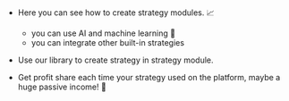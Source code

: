 * Here you can see how to create strategy modules. 📈
  * you can use AI and machine learning 🦾
  * you can integrate other built-in strategies <br>

* Use our library to create strategy in strategy module. <br>

* Get profit share each time your strategy used on the platform, maybe a huge passive income! 🤝
